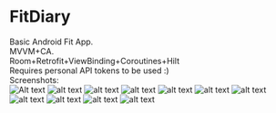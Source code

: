 # FitDiary
Basic Android Fit App.  
MVVM+CA.  
Room+Retrofit+ViewBinding+Coroutines+Hilt  
Requires personal API tokens to be used :)  
Screenshots:  
![Alt text](https://github.com/markvtailor/FitDiary/blob/master/1?raw=false)
![alt text](https://github.com/markvtailor/FitDiary/blob/master/2?raw=true)
![alt text](https://github.com/markvtailor/FitDiary/blob/master/3?raw=true)
![alt text](https://github.com/markvtailor/FitDiary/blob/master/4?raw=false)
![alt text](https://github.com/markvtailor/FitDiary/blob/master/5?raw=true)
![alt text](https://github.com/markvtailor/FitDiary/blob/master/6?raw=true)
![alt text](https://github.com/markvtailor/FitDiary/blob/master/7?raw=false)
![alt text](https://github.com/markvtailor/FitDiary/blob/master/8?raw=true)
![alt text](https://github.com/markvtailor/FitDiary/blob/master/9?raw=true)
![alt text](https://github.com/markvtailor/FitDiary/blob/master/10?raw=false)
![alt text](https://github.com/markvtailor/FitDiary/blob/master/11?raw=true)

